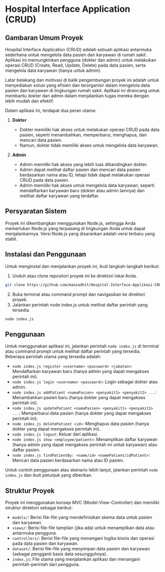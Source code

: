 # Hospital Interface Application (CRUD)

## Gambaran Umum Proyek

Hospital Interface Application (CRUD) adalah sebuah aplikasi antarmuka sederhana untuk mengelola data pasien dan karyawan di rumah sakit. Aplikasi ini memungkinkan pengguna (dokter dan admin) untuk melakukan operasi CRUD (Create, Read, Update, Delete) pada data pasien, serta mengelola data karyawan (hanya untuk admin).

Latar belakang dan motivasi di balik pengembangan proyek ini adalah untuk menyediakan solusi yang efisien dan terorganisir dalam mengelola data pasien dan karyawan di lingkungan rumah sakit. Aplikasi ini dirancang untuk membantu dokter dan admin dalam menjalankan tugas mereka dengan lebih mudah dan efektif.

Dalam aplikasi ini, terdapat dua peran utama:

1. **Dokter**
   - Dokter memiliki hak akses untuk melakukan operasi CRUD pada data pasien, seperti menambahkan, memperbarui, menghapus, dan mencari data pasien.
   - Namun, dokter tidak memiliki akses untuk mengelola data karyawan.

2. **Admin**
   - Admin memiliki hak akses yang lebih luas dibandingkan dokter.
   - Admin dapat melihat daftar pasien dan mencari data pasien berdasarkan nama atau ID, tetapi tidak dapat melakukan operasi CRUD pada data pasien.
   - Admin memiliki hak akses untuk mengelola data karyawan, seperti mendaftarkan karyawan baru (dokter atau admin lainnya) dan melihat daftar karyawan yang terdaftar.

## Persyaratan Sistem

Proyek ini dikembangkan menggunakan Node.js, sehingga Anda memerlukan Node.js yang terpasang di lingkungan Anda untuk dapat menjalankannya. Versi Node.js yang disarankan adalah versi terbaru yang stabil.

## Instalasi dan Penggunaan

Untuk menginstal dan menjalankan proyek ini, ikuti langkah-langkah berikut:
  1.  Unduh atau clone repositori proyek ini ke direktori lokal Anda.
  ```bash
  git clone https://github.com/manzadhit/Hospital-Interface-Applikasi-CRUD-Sederhana.git
  ```
  2.  Buka terminal atau command prompt dan navigasikan ke direktori proyek.
  3.  Jalankan perintah node index.js untuk melihat daftar perintah yang tersedia.
  ```bash
  node index.js
  ```

## Penggunaan

Untuk menggunakan aplikasi ini, jalankan perintah `node index.js` di terminal atau command prompt untuk melihat daftar perintah yang tersedia. Beberapa perintah utama yang tersedia adalah:

- `node index.js register <username> <password> <jabatan>`: Mendaftarkan karyawan baru (hanya admin yang dapat mengakses perintah ini).
- `node index.js login <username> <password>`: Login sebagai dokter atau admin.
- `node index.js addPatient <namaPasien> <penyakit1> <penyakit2> ...`: Menambahkan pasien baru (hanya dokter yang dapat mengakses perintah ini).
- `node index.js updatePatient <namaPasien> <penyakit1> <penyakit2> ...`: Memperbarui data pasien (hanya dokter yang dapat mengakses perintah ini).
- `node index.js deletePatient <id>`: Menghapus data pasien (hanya dokter yang dapat mengakses perintah ini).
- `node index.js logout`: Keluar dari aplikasi.
- `node index.js show <employee/patient>`: Menampilkan daftar karyawan (hanya admin yang dapat mengakses perintah ini untuk karyawan) atau daftar pasien.
- `node index.js findPatientBy: <name/id> <namePatient/idPatient>`: Mencari data pasien berdasarkan nama atau ID pasien.

Untuk contoh penggunaan atau skenario lebih lanjut, jalankan perintah `node index.js` dan ikuti petunjuk yang diberikan.

## Struktur Proyek

Proyek ini menggunakan konsep MVC (Model-View-Controller) dan memiliki struktur direktori sebagai berikut:

- `models/`: Berisi file-file yang mendefinisikan skema data untuk pasien dan karyawan.
- `views/`: Berisi file-file tampilan (jika ada) untuk menampilkan data atau antarmuka pengguna.
- `controllers/`: Berisi file-file yang menangani logika bisnis dan operasi pada data pasien dan karyawan.
- `dataset/`: Berisi file-file yang menyimpan data pasien dan karyawan (sebagai pengganti basis data sesungguhnya).
- `index.js`: File utama yang menjalankan aplikasi dan menangani perintah-perintah dari pengguna.
